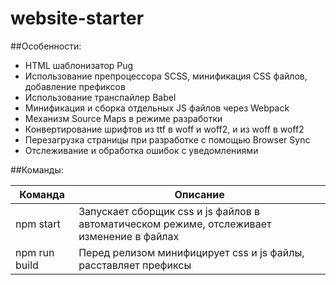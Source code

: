 # website-starter

##Особенности:

- HTML шаблонизатор Pug
- Использование препроцессора SCSS, минификация CSS файлов, добавление префиксов
- Использование транспайлер Babel
- Минификация и сборка отдельных JS файлов через Webpack
- Механизм Source Maps в режиме разработки
- Конвертирование шрифтов из ttf в woff и woff2, и из woff в woff2
- Перезагрузка страницы при разработке с помощью Browser Sync
- Отслеживание и обработка ошибок с уведомлениями


##Команды:

Команда  | Описание
-------- | --------
npm start | Запускает сборщик css и js файлов в автоматическом режиме, отслеживает изменение в файлах
npm run build  | Перед релизом минифицирует css и js файлы, расставляет префиксы